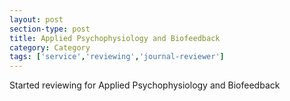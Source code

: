 ```yaml
---
layout: post
section-type: post
title: Applied Psychophysiology and Biofeedback
category: Category
tags: ['service','reviewing','journal-reviewer']
---
```

Started reviewing for Applied Psychophysiology and Biofeedback
